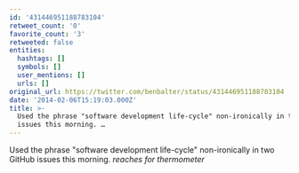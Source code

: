 ```yaml
---
id: '431446951188783104'
retweet_count: '0'
favorite_count: '3'
retweeted: false
entities:
  hashtags: []
  symbols: []
  user_mentions: []
  urls: []
original_url: https://twitter.com/benbalter/status/431446951188783104
date: '2014-02-06T15:19:03.000Z'
title: >-
  Used the phrase "software development life-cycle" non-ironically in two GitHub
  issues this morning. …
---
```


Used the phrase "software development life-cycle" non-ironically in two GitHub issues this morning. *reaches for thermometer*
